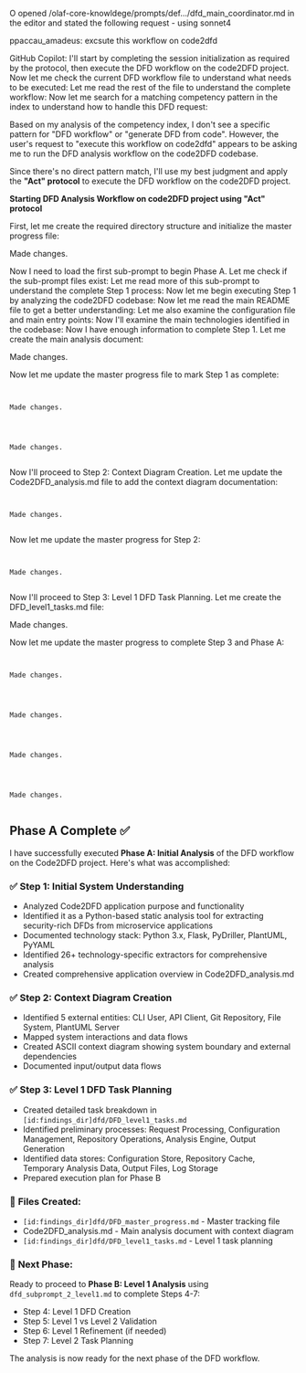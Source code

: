 O opened  /olaf-core-knowldege/prompts/def.../dfd_main_coordinator.md  in the editor and stated the following request - using sonnet4


ppaccau_amadeus: excsute this workflow on code2dfd

GitHub Copilot: I'll start by completing the session initialization as required by the protocol, then execute the DFD workflow on the code2DFD project. Now let me check the current DFD workflow file to understand what needs to be executed: Let me read the rest of the file to understand the complete workflow: Now let me search for a matching competency pattern in the index to understand how to handle this DFD request:

Based on my analysis of the competency index, I don't see a specific pattern for "DFD workflow" or "generate DFD from code". However, the user's request to "execute this workflow on code2dfd" appears to be asking me to run the DFD analysis workflow on the code2DFD codebase. 

Since there's no direct pattern match, I'll use my best judgment and apply the **"Act" protocol** to execute the DFD workflow on the code2DFD project.

**Starting DFD Analysis Workflow on code2DFD project using "Act" protocol**

First, let me create the required directory structure and initialize the master progress file: 

Made changes.

Now I need to load the first sub-prompt to begin Phase A. Let me check if the sub-prompt files exist: Let me read more of this sub-prompt to understand the complete Step 1 process: Now let me begin executing Step 1 by analyzing the code2DFD codebase: Now let me read the main README file to get a better understanding: Let me also examine the configuration file and main entry points: Now I'll examine the main technologies identified in the codebase: Now I have enough information to complete Step 1. Let me create the main analysis document: 

Made changes.

Now let me update the master progress file to mark Step 1 as complete: 
```


Made changes.


```

```


Made changes.


```
Now I'll proceed to Step 2: Context Diagram Creation. Let me update the Code2DFD_analysis.md file to add the context diagram documentation: 
```


Made changes.


```
Now let me update the master progress for Step 2: 
```


Made changes.


```
Now I'll proceed to Step 3: Level 1 DFD Task Planning. Let me create the DFD_level1_tasks.md file: 

Made changes.

Now let me update the master progress to complete Step 3 and Phase A: 
```


Made changes.


```

```


Made changes.


```

```


Made changes.


```

```


Made changes.


```
## Phase A Complete ✅

I have successfully executed **Phase A: Initial Analysis** of the DFD workflow on the Code2DFD project. Here's what was accomplished:

### ✅ **Step 1: Initial System Understanding** 
- Analyzed Code2DFD application purpose and functionality
- Identified it as a Python-based static analysis tool for extracting security-rich DFDs from microservice applications
- Documented technology stack: Python 3.x, Flask, PyDriller, PlantUML, PyYAML
- Identified 26+ technology-specific extractors for comprehensive analysis
- Created comprehensive application overview in Code2DFD_analysis.md

### ✅ **Step 2: Context Diagram Creation**
- Identified 5 external entities: CLI User, API Client, Git Repository, File System, PlantUML Server
- Mapped system interactions and data flows
- Created ASCII context diagram showing system boundary and external dependencies
- Documented input/output data flows

### ✅ **Step 3: Level 1 DFD Task Planning**
- Created detailed task breakdown in `[id:findings_dir]dfd/DFD_level1_tasks.md`
- Identified preliminary processes: Request Processing, Configuration Management, Repository Operations, Analysis Engine, Output Generation
- Identified data stores: Configuration Store, Repository Cache, Temporary Analysis Data, Output Files, Log Storage
- Prepared execution plan for Phase B

### 📁 **Files Created:**
- `[id:findings_dir]dfd/DFD_master_progress.md` - Master tracking file
- Code2DFD_analysis.md - Main analysis document with context diagram
- `[id:findings_dir]dfd/DFD_level1_tasks.md` - Level 1 task planning

### 🔄 **Next Phase:**
Ready to proceed to **Phase B: Level 1 Analysis** using `dfd_subprompt_2_level1.md` to complete Steps 4-7:
- Step 4: Level 1 DFD Creation
- Step 5: Level 1 vs Level 2 Validation
- Step 6: Level 1 Refinement (if needed)
- Step 7: Level 2 Task Planning

The analysis is now ready for the next phase of the DFD workflow.